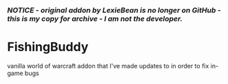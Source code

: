 ### *NOTICE - original addon by LexieBean is no longer on GitHub - this is my copy for archive - I am not the developer.*

# FishingBuddy
vanilla world of warcraft addon that I've made updates to in order to fix in-game bugs

